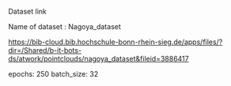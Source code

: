 Dataset link

Name of dataset : Nagoya_dataset

https://bib-cloud.bib.hochschule-bonn-rhein-sieg.de/apps/files/?dir=/Shared/b-it-bots-ds/atwork/pointclouds/nagoya_dataset&fileid=3886417


epochs: 250
batch_size: 32

